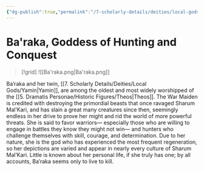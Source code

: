 ```yaml
---
{"dg-publish":true,"permalink":"/7-scholarly-details/deities/local-gods/ba-raka/","noteIcon":""}
---
```


# Ba'raka, Goddess of Hunting and Conquest

>[!grid]
![[Ba'raka.png\|Ba'raka.png]]

Ba’raka and her twin, [[7. Scholarly Details/Deities/Local Gods/Yamin\|Yamin]], are among the oldest and most widely worshipped of the [[5. Dramatis Personae/Historic Figures/Theos\|Theos]]. The War Maiden is credited with destroying the primordial beasts that once ravaged Sharum Mal’Kari, and has slain a great many creatures since then, seemingly endless in her drive to prove her might and rid the world of more powerful threats. She is said to favor warriors— especially those who are willing to engage in battles they know they might not win— and hunters who challenge themselves with skill, courage, and determination. Due to her nature, she is the god who has experienced the most frequent regeneration, so her depictions are varied and appear in nearly every culture of Sharum Mal’Kari. Little is known about her personal life, if she truly has one; by all accounts, Ba’raka seems only to live to kill.
